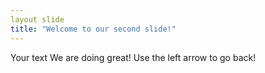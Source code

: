 ```yaml
---
layout slide
title: "Welcome to our second slide!"
---
```

Your text
We are doing great!
Use the left arrow to go back!
